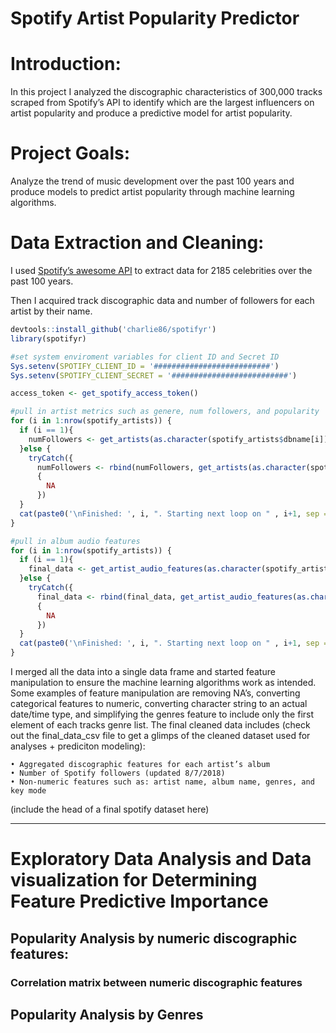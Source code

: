 # Spotify Artist Popularity Predictor

# Introduction: 
In this project I analyzed the discographic characteristics of 300,000 tracks scraped from Spotify’s  API to identify which are the largest influencers on artist popularity and produce a predictive model for artist popularity. 

# Project Goals: 
Analyze the trend of music development over the past 100 years and produce models to predict artist popularity through machine learning algorithms. 

# Data Extraction and Cleaning: 
I used [Spotify’s awesome API](https://developer.spotify.com/documentation/web-api/) to extract data for 2185 celebrities over the past 100 years. 

Then I acquired track discographic data and number of followers for each artist by their name. 
```R
devtools::install_github('charlie86/spotifyr')
library(spotifyr)

#set system enviroment variables for client ID and Secret ID
Sys.setenv(SPOTIFY_CLIENT_ID = '##########################')
Sys.setenv(SPOTIFY_CLIENT_SECRET = '##########################')

access_token <- get_spotify_access_token()

#pull in artist metrics such as genere, num followers, and popularity
for (i in 1:nrow(spotify_artists)) {
  if (i == 1){
    numFollowers <- get_artists(as.character(spotify_artists$dbname[i]))
  }else {
    tryCatch({
      numFollowers <- rbind(numFollowers, get_artists(as.character(spotify_artists$dbname[i])))},error=function(cond)
      {
        NA
      })
  }
  cat(paste0('\nFinished: ', i, ". Starting next loop on " , i+1, sep =' '))
}

#pull in album audio features 
for (i in 1:nrow(spotify_artists)) {
  if (i == 1){
    final_data <- get_artist_audio_features(as.character(spotify_artists$dbname[i]))
  }else {
    tryCatch({
      final_data <- rbind(final_data, get_artist_audio_features(as.character(spotify_artists$dbname[i])))},error=function(cond)
      {
        NA
      })
  }
  cat(paste0('\nFinished: ', i, ". Starting next loop on " , i+1, sep =' '))
}
```
I merged all the data into a single data frame and started feature manipulation to ensure the machine learning algorithms work as intended. Some examples of feature manipulation are removing NA’s, converting categorical features to numeric, converting character string to an actual date/time type, and simplifying the genres feature to include only the first element of each tracks genre list. 
The final cleaned data includes (check out the final_data_csv file to get a glimps of the cleaned dataset used for analyses + prediciton modeling):   

    • Aggregated discographic features for each artist’s album 
    • Number of Spotify followers (updated 8/7/2018)                                          
    • Non-numeric features such as: artist name, album name, genres, and key mode 
(include the head of a final spotify dataset here)
___
# Exploratory Data Analysis and Data visualization for Determining Feature Predictive Importance
  ## Popularity Analysis by numeric discographic features:
   ### Correlation matrix between numeric discographic features
  ## Popularity Analysis by Genres
  
